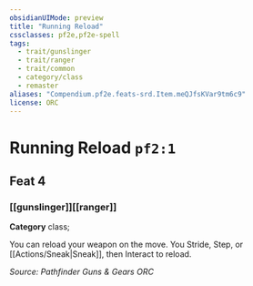 ```yaml
---
obsidianUIMode: preview
title: "Running Reload"
cssclasses: pf2e,pf2e-spell
tags:
  - trait/gunslinger
  - trait/ranger
  - trait/common
  - category/class
  - remaster
aliases: "Compendium.pf2e.feats-srd.Item.meQJfsKVar9tm6c9"
license: ORC
---
```

# Running Reload `pf2:1`
## Feat 4
### [[gunslinger]][[ranger]]

**Category** class; 




You can reload your weapon on the move. You Stride, Step, or [[Actions/Sneak|Sneak]], then Interact to reload.

*Source: Pathfinder Guns & Gears*
*ORC*